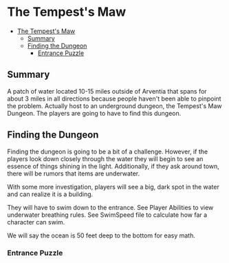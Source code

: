 # The Tempest's Maw

- [The Tempest's Maw](#the-tempests-maw)
  - [Summary](#summary)
  - [Finding the Dungeon](#finding-the-dungeon)
    - [Entrance Puzzle](#entrance-puzzle)



## Summary

A patch of water located 10-15 miles outside of Arventia that spans for about 3 miles in all directions because people haven't been able to pinpoint the problem. Actually host to an underground dungeon, the Tempest's Maw Dungeon. The players are going to have to find this dungeon.


## Finding the Dungeon

Finding the dungeon is going to be a bit of a challenge. However, if the players look down closely through the water they will begin to see an essence of things shining in the light. Additionally, if they ask around town, there will be rumors that items are underwater.

With some more investigation, players will see a big, dark spot in the water and can realize it is a building. 

They will have to swim down to the entrance. See Player Abilities to view underwater breathing rules. See SwimSpeed file to calculate how far a character can swim.

We will say the ocean is 50 feet deep to the bottom for easy math. 


### Entrance Puzzle











